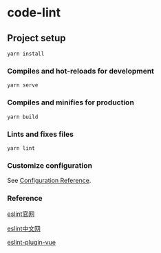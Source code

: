 # code-lint

## Project setup
```
yarn install
```

### Compiles and hot-reloads for development
```
yarn serve
```

### Compiles and minifies for production
```
yarn build
```

### Lints and fixes files
```
yarn lint
```

### Customize configuration
See [Configuration Reference](https://cli.vuejs.org/config/).

### Reference

[eslint官网](https://eslint.vuejs.org/)

[eslint中文网](https://cn.eslint.org/)

[eslint-plugin-vue](https://eslint.vuejs.org/)
